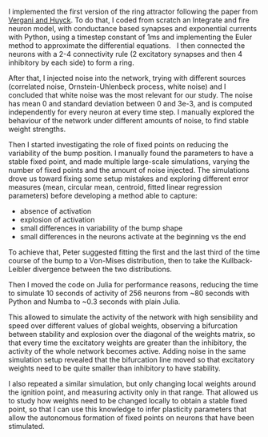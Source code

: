 I implemented the first version of the ring attractor following the paper from [Vergani and Huyck](https://arxiv.org/abs/2003.13365).
To do that, I coded from scratch an Integrate and fire neuron model, with conductance based synapses and exponential currents with Python, using a timestep constant of 1ms and implementing the Euler method to approximate the differential equations.   
I then connected the neurons with a 2-4 connectivity rule (2 excitatory synapses and then 4 inhibitory by each side) to form a ring.  

After that, I injected noise into the network, trying with different sources (correlated noise, Ornstein-Uhlenbeck process, white noise) and I concluded that white noise was the most relevant for our study. The noise has mean 0 and standard deviation between 0 and 3e-3, and is computed independently for every neuron at every time step. I manually explored the behaviour of the network under different amounts of noise, to find stable weight strengths. 

Then I started investigating the role of fixed points on reducing the variability of the bump position. I manually found the parameters to have a stable fixed point, and made multiple large-scale simulations, varying the number of fixed points and the amount of noise injected.
The simulations drove us toward fixing some setup mistakes and exploring different error measures (mean, circular mean, centroid, fitted linear regression parameters) before developing a method able to capture:

- absence of activation
- explosion of activation
- small differences in variability of the bump shape
- small differences in the neurons activate at the beginning vs the end

To achieve that, Peter suggested fitting the first and the last third of the time course of the bump to a Von-Mises distribution, then to take the Kullback-Leibler divergence between the two distributions.

Then I moved the code on Julia for performance reasons, reducing the time to simulate 10 seconds of activity of 256 neurons from ~80 seconds with Python and Numba to ~0.3 seconds with plain Julia.

This allowed to simulate the activity of the network with high sensibility and speed over different values of global weights, observing a bifurcation between stability and explosion over the diagonal of the weights matrix, so that every time the excitatory weights are greater than the inhibitory, the activity of the whole network becomes active.
Adding noise in the same simulation setup revealed that the bifurcation line moved so that excitatory weights need to be quite smaller than inhibitory to have stability.

I also repeated a similar simulation, but only changing local weights around the ignition point, and measuring activity only in that range. That allowed us to study how weights need to be changed locally to obtain a stable fixed point, so that I can use this knowledge to infer plasticity parameters that allow the autonomous formation of fixed points on neurons that have been stimulated.
